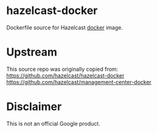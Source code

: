 hazelcast-docker
============

Dockerfile source for Hazelcast [docker](https://docker.io) image.

# Upstream
This source repo was originally copied from:
https://github.com/hazelcast/hazelcast-docker
https://github.com/hazelcast/management-center-docker

# Disclaimer
This is not an official Google product.

